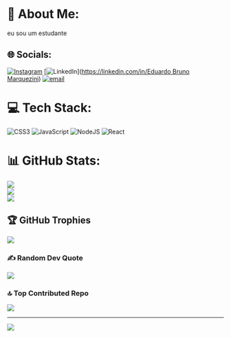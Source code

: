 # 💫 About Me:
eu sou um estudante


## 🌐 Socials:
[![Instagram](https://img.shields.io/badge/Instagram-%23E4405F.svg?logo=Instagram&logoColor=white)](https://instagram.com/@eduardolkk_) [![LinkedIn](https://img.shields.io/badge/LinkedIn-%230077B5.svg?logo=linkedin&logoColor=white)]([https://linkedin.com/in/Eduardo Bruno Marquezini](https://www.linkedin.com/in/eduardo-bruno-marquezini-967b3735b/)) [![email](https://img.shields.io/badge/Email-D14836?logo=gmail&logoColor=white)](mailto:ebrunomarquezini@gmail.com) 

# 💻 Tech Stack:
![CSS3](https://img.shields.io/badge/css3-%231572B6.svg?style=for-the-badge&logo=css3&logoColor=white) ![JavaScript](https://img.shields.io/badge/javascript-%23323330.svg?style=for-the-badge&logo=javascript&logoColor=%23F7DF1E) ![NodeJS](https://img.shields.io/badge/node.js-6DA55F?style=for-the-badge&logo=node.js&logoColor=white) ![React](https://img.shields.io/badge/react-%2320232a.svg?style=for-the-badge&logo=react&logoColor=%2361DAFB)
# 📊 GitHub Stats:
![](https://github-readme-stats.vercel.app/api?username=eduardobm0708&theme=dark&hide_border=false&include_all_commits=false&count_private=false)<br/>
![](https://nirzak-streak-stats.vercel.app/?user=eduardobm0708&theme=dark&hide_border=false)<br/>
![](https://github-readme-stats.vercel.app/api/top-langs/?username=eduardobm0708&theme=dark&hide_border=false&include_all_commits=false&count_private=false&layout=compact)

## 🏆 GitHub Trophies
![](https://github-profile-trophy.vercel.app/?username=eduardobm0708&theme=radical&no-frame=false&no-bg=true&margin-w=4)

### ✍️ Random Dev Quote
![](https://quotes-github-readme.vercel.app/api?type=horizontal&theme=radical)

### 🔝 Top Contributed Repo
![](https://github-contributor-stats.vercel.app/api?username=eduardobm0708&limit=5&theme=dark&combine_all_yearly_contributions=true)

---
[![](https://visitcount.itsvg.in/api?id=eduardobm0708&icon=0&color=12)](https://visitcount.itsvg.in)

<!-- Proudly created with GPRM ( https://gprm.itsvg.in ) -->
